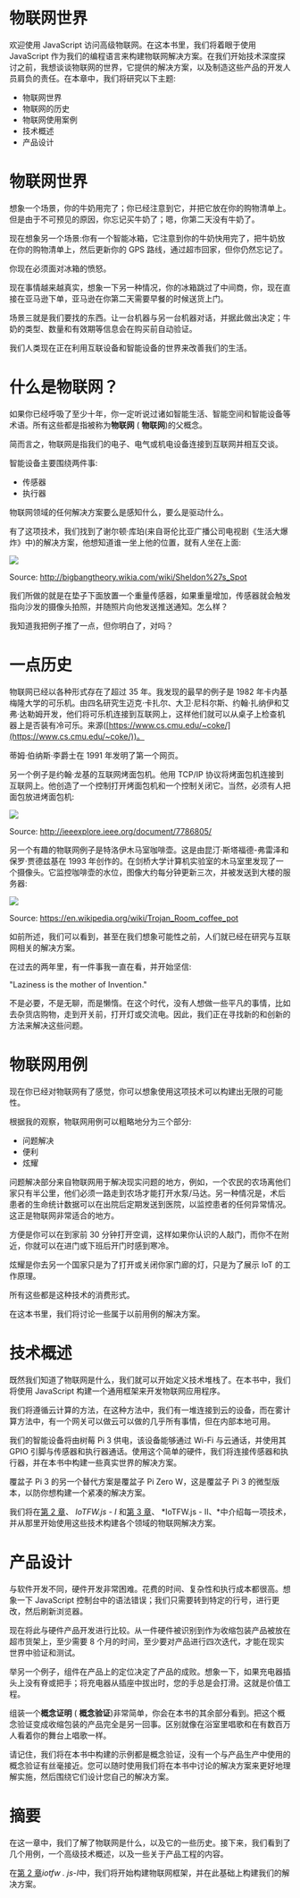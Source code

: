 # 物联网世界

欢迎使用 JavaScript 访问高级物联网。在这本书里，我们将着眼于使用 JavaScript 作为我们的编程语言来构建物联网解决方案。在我们开始技术深度探讨之前，我想谈谈物联网的世界，它提供的解决方案，以及制造这些产品的开发人员肩负的责任。在本章中，我们将研究以下主题:

*   物联网世界
*   物联网的历史
*   物联网使用案例
*   技术概述
*   产品设计

# 物联网世界

想象一个场景，你的牛奶用完了；你已经注意到它，并把它放在你的购物清单上。但是由于不可预见的原因，你忘记买牛奶了；嗯，你第二天没有牛奶了。

现在想象另一个场景:你有一个智能冰箱，它注意到你的牛奶快用完了，把牛奶放在你的购物清单上，然后更新你的 GPS 路线，通过超市回家，但你仍然忘记了。

你现在必须面对冰箱的愤怒。

现在事情越来越真实，想象一下另一种情况，你的冰箱跳过了中间商，你，现在直接在亚马逊下单，亚马逊在你第二天需要早餐的时候送货上门。

场景三就是我们要找的东西。让一台机器与另一台机器对话，并据此做出决定；牛奶的类型、数量和有效期等信息会在购买前自动验证。

我们人类现在正在利用互联设备和智能设备的世界来改善我们的生活。

# 什么是物联网？

如果你已经呼吸了至少十年，你一定听说过诸如智能生活、智能空间和智能设备等术语。所有这些都是指被称为**物联网** ( **物联网**)的父概念。

简而言之，物联网是指我们的电子、电气或机电设备连接到互联网并相互交谈。

智能设备主要围绕两件事:

*   传感器
*   执行器

物联网领域的任何解决方案要么是感知什么，要么是驱动什么。

有了这项技术，我们找到了谢尔顿·库珀(来自哥伦比亚广播公司电视剧《生活大爆炸》中)的解决方案，他想知道谁一坐上他的位置，就有人坐在上面:

![](../images/00005.jpeg)

Source: http://bigbangtheory.wikia.com/wiki/Sheldon%27s_Spot

我们所做的就是在垫子下面放置一个重量传感器，如果重量增加，传感器就会触发指向沙发的摄像头拍照，并随照片向他发送推送通知。怎么样？

我知道我把例子推了一点，但你明白了，对吗？

# 一点历史

物联网已经以各种形式存在了超过 35 年。我发现的最早的例子是 1982 年卡内基梅隆大学的可乐机。由四名研究生迈克·卡扎尔、大卫·尼科尔斯、约翰·扎纳伊和艾弗·达勒姆开发，他们将可乐机连接到互联网上，这样他们就可以从桌子上检查机器上是否装有冷可乐。来源([https://www.cs.cmu.edu/~coke/](https://www.cs.cmu.edu/~coke/))。

蒂姆·伯纳斯·李爵士在 1991 年发明了第一个网页。

另一个例子是约翰·龙基的互联网烤面包机。他用 TCP/IP 协议将烤面包机连接到互联网上。他创造了一个控制打开烤面包机和一个控制关闭它。当然，必须有人把面包放进烤面包机:

![](../images/00006.jpeg)

Source: http://ieeexplore.ieee.org/document/7786805/

另一个有趣的物联网例子是特洛伊木马室咖啡壶。这是由昆汀·斯塔福德-弗雷泽和保罗·贾德兹基在 1993 年创作的。在剑桥大学计算机实验室的木马室里发现了一个摄像头。它监控咖啡壶的水位，图像大约每分钟更新三次，并被发送到大楼的服务器:

![](../images/00007.jpeg)

Source: https://en.wikipedia.org/wiki/Trojan_Room_coffee_pot

如前所述，我们可以看到，甚至在我们想象可能性之前，人们就已经在研究与互联网相关的解决方案。

在过去的两年里，有一件事我一直在看，并开始坚信:

"Laziness is the mother of Invention."

不是必要，不是无聊，而是懒惰。在这个时代，没有人想做一些平凡的事情，比如去杂货店购物，走到开关前，打开灯或交流电。因此，我们正在寻找新的和创新的方法来解决这些问题。

# 物联网用例

现在你已经对物联网有了感觉，你可以想象使用这项技术可以构建出无限的可能性。

根据我的观察，物联网用例可以粗略地分为三个部分:

*   问题解决
*   便利
*   炫耀

问题解决部分来自物联网用于解决现实问题的地方，例如，一个农民的农场离他们家只有半公里，他们必须一路走到农场才能打开水泵/马达。另一种情况是，术后患者的生命统计数据可以在出院后定期发送到医院，以监控患者的任何异常情况。这正是物联网非常适合的地方。

方便是你可以在到家前 30 分钟打开空调，这样如果你认识的人敲门，而你不在附近，你就可以在进门或下班后开门时感到寒冷。

炫耀是你去另一个国家只是为了打开或关闭你家门廊的灯，只是为了展示 IoT 的工作原理。

所有这些都是这种技术的消费形式。

在这本书里，我们将讨论一些属于以前用例的解决方案。

# 技术概述

既然我们知道了物联网是什么，我们就可以开始定义技术堆栈了。在本书中，我们将使用 JavaScript 构建一个通用框架来开发物联网应用程序。

我们将遵循云计算的方法，在这种方法中，我们有一堆连接到云的设备，而在雾计算方法中，有一个网关可以做云可以做的几乎所有事情，但在内部本地可用。

我们的智能设备将由树莓 Pi 3 供电，该设备能够通过 Wi-Fi 与云通话，并使用其 GPIO 引脚与传感器和执行器通话。使用这个简单的硬件，我们将连接传感器和执行器，并在本书中构建一些真实世界的解决方案。

覆盆子 Pi 3 的另一个替代方案是覆盆子 Pi Zero W，这是覆盆子 Pi 3 的微型版本，以防你想构建一个紧凑的解决方案。

我们将在[第 2 章](2.html#UGI00-ce91715363d04669bca1c1545beb57ee)、 *IoTFW.js - I* 和[第 3 章](3.html#24L8G0-ce91715363d04669bca1c1545beb57ee)、 *IoTFW.js - II、*中介绍每一项技术，并从那里开始使用这些技术构建各个领域的物联网解决方案。

# 产品设计

与软件开发不同，硬件开发非常困难。花费的时间、复杂性和执行成本都很高。想象一下 JavaScript 控制台中的语法错误；我们只需要转到特定的行号，进行更改，然后刷新浏览器。

现在将此与硬件产品开发进行比较。从一件硬件被识别到作为收缩包装产品被放在超市货架上，至少需要 8 个月的时间，至少要对产品进行四次迭代，才能在现实世界中验证和测试。

举另一个例子，组件在产品上的定位决定了产品的成败。想象一下，如果充电器插头上没有脊或把手；将充电器从插座中拔出时，您的手总是会打滑。这就是价值工程。

组装一个**概念证明** ( **概念验证**)非常简单，你会在本书的其余部分看到。把这个概念验证变成收缩包装的产品完全是另一回事。区别就像在浴室里唱歌和在有数百万人看着你的舞台上唱歌一样。

请记住，我们将在本书中构建的示例都是概念验证，没有一个与产品生产中使用的概念验证有丝毫接近。您可以随时使用我们将在本书中讨论的解决方案来更好地理解实施，然后围绕它们设计您自己的解决方案。

# 摘要

在这一章中，我们了解了物联网是什么，以及它的一些历史。接下来，我们看到了几个用例，一个高级技术概述，以及一些关于产品工程的内容。

在[第 2 章](2.html#UGI00-ce91715363d04669bca1c1545beb57ee)*iotfw . js-I*中，我们将开始构建物联网框架，并在此基础上构建我们的解决方案。